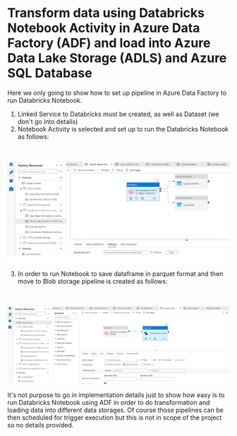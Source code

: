 # Transform data using Databricks Notebook Activity in Azure Data Factory (ADF) and load into Azure Data Lake Storage (ADLS) and Azure SQL Database

Here we only going to show how to set up pipeline in Azure Data Factory to run Databricks Notebook.

1.  Linked Service to Databricks must be created, as well as Dataset (we don't go into details)
2.  Notebook Activity is selected and set up to run the Databricks Notebook as follows:

\
\
![storage account](images/RunDBrickNbUsingADF/RunDBrickNbUsingADF1.png)

3.  In order to run Notebook to save dataframe in parquet format and then move to Blob storage pipeline is created as follows:

\
\
![storage account](images/RunDBrickNbUsingADF/RunDBrickNbUsingADF2.png)

It's not purpose to go in implementation details just to show how easy is to run Databricks Notebook using ADF in order to do transformation and loading data into different data storages. Of course those pipelines can be then scheduled for trigger execution but this is not in scope of the project so no details provided.


